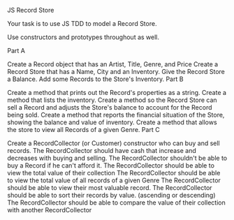 JS Record Store

Your task is to use JS TDD to model a Record Store.

Use constructors and prototypes throughout as well.

Part A

Create a Record object that has an Artist, Title, Genre, and Price
Create a Record Store that has a Name, City and an Inventory.
Give the Record Store a Balance.
Add some Records to the Store's Inventory.
Part B

Create a method that prints out the Record's properties as a string.
Create a method that lists the inventory.
Create a method so the Record Store can sell a Record and adjusts the Store's balance to account for the Record being sold.
Create a method that reports the financial situation of the Store, showing the balance and value of inventory.
Create a method that allows the store to view all Records of a given Genre.
Part C

Create a RecordCollector (or Customer) constructor who can buy and sell records.
The RecordCollector should have cash that increase and decreases with buying and selling.
The RecordCollector shouldn't be able to buy a Record if he can't afford it.
The RecordCollector should be able to view the total value of their collection
The RecordCollector should be able to view the total value of all records of a given Genre
The RecordCollector should be able to view their most valuable record.
The RecordCollector should be able to sort their records by value. (ascending or descending)
The RecordCollector should be able to compare the value of their collection with another RecordCollector
